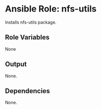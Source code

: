 Ansible Role: nfs-utils
=================

Installs nfs-utils package.

Role Variables
--------------

None


Output
------

None.


Dependencies
------------

None.

